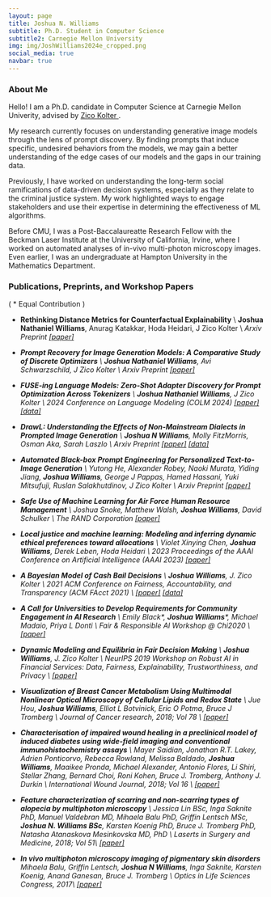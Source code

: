 ```yaml
---
layout: page
title: Joshua N. Williams
subtitle: Ph.D. Student in Computer Science
subtitle2: Carnegie Mellon University
img: img/JoshWilliams2024e_cropped.png
social_media: true
navbar: true
---
```


### About Me 
Hello! I am a Ph.D. candidate in Computer Science at Carnegie Mellon Univerity, 
advised by <a href="http:zicokolter.com" target="_blank"> Zico Kolter </a>.

My research currently focuses on understanding generative image models through the lens of prompt discovery. By finding prompts that induce specific, undesired behaviors from the models, we may gain a better understanding of the edge cases of our models and the gaps in our training data. 

Previously, I have worked on understanding the long-term social ramifications of data-driven decision systems, especially as they relate to the criminal justice system. My work highlighted ways to engage stakeholders and use their expertise in determining the effectiveness of ML algorithms.

Before CMU, I was a Post-Baccalaureatte Research Fellow with the Beckman Laser Institute at the University of California, Irvine, where I worked on automated analyses of in-vivo multi-photon microscopy images.
Even earlier, I was an undergraduate at Hampton University in the Mathematics Department.

### Publications, Preprints, and Workshop Papers

( \* Equal Contribution )

* __Rethinking Distance Metrics for Counterfactual Explainability__ \\
 __Joshua Nathaniel Williams__, Anurag Katakkar, Hoda Heidari, J Zico Kolter \\
 <i> Arxiv Preprint <i>
 <a href="https://arxiv.org/pdf/2410.14522" target="_blank">[paper]</a>
 &nbsp;

* __Prompt Recovery for Image Generation Models: A Comparative Study of Discrete Optimizers__ \\
 __Joshua Nathaniel Williams__, Avi Schwarzschild, J Zico Kolter \\
 <i> Arxiv Preprint <i>
 <a href="https://arxiv.org/pdf/2408.06502" target="_blank">[paper]</a>
 &nbsp;

* __FUSE-ing Language Models: Zero-Shot Adapter Discovery for Prompt Optimization Across Tokenizers__ \\
 __Joshua Nathaniel Williams__, J Zico Kolter \\
 <i> 2024 Conference on Language Modeling (COLM 2024) <i>
 <a href="https://arxiv.org/pdf/2408.04816" target="_blank">[paper]</a>
 <a href="https://github.com/jnwilliams/FUSE_prompt_inversion" target="_blank">[data]</a>
 &nbsp;

* __DrawL: Understanding the Effects of Non-Mainstream Dialects in Prompted Image Generation__ \\
 __Joshua N Williams__, Molly FitzMorris, Osman Aka, Sarah Laszlo \\
 <i> Arxiv Preprint <i>
 <a href="https://arxiv.org/pdf/2405.05382" target="_blank">[paper]</a>
 <a href="https://github.com/jnwilliams/DrawL" target="_blank">[data]</a>
 &nbsp;

* __Automated Black-box Prompt Engineering for Personalized Text-to-Image Generation__ \\
 Yutong He, Alexander Robey, Naoki Murata, Yiding Jiang, __Joshua Williams__, George J Pappas, Hamed Hassani, Yuki Mitsufuji, Ruslan Salakhutdinov, J Zico Kolter \\
 <i> Arxiv Preprint <i>
 <a href="https://creativity-ai.github.io/assets/papers/54.pdf" target="_blank">[paper]</a>
 &nbsp;

* __Safe Use of Machine Learning for Air Force Human Resource Management__ \\
 Joshua Snoke, Matthew Walsh, __Joshua Williams__, David Schulker \\
 <i> The RAND Corporation <i>
 <a href="https://www.rand.org/content/dam/rand/pubs/research_reports/RRA1700/RRA1745-4/RAND_RRA1745-4.pdf" target="_blank">[paper]</a>
 &nbsp;

* __Local justice and machine learning: Modeling and inferring dynamic ethical preferences toward allocations__ \\
 Violet Xinying Chen, __Joshua Williams__, Derek Leben, Hoda Heidari \\
 <i> 2023 Proceedings of the AAAI Conference on Artificial Intelligence (AAAI 2023) <i>
 <a href="https://ojs.aaai.org/index.php/AAAI/article/view/25737/25509" target="_blank">[paper]</a>
 &nbsp;

* __A Bayesian Model of Cash Bail Decisions__ \\
 __Joshua Williams__, J. Zico Kolter \\
 <i> 2021 ACM Conference on Fairness, Accountability, and Transparency (ACM FAcct 2021) </i> \\
 <a href="https://arxiv.org/abs/2101.12267" target="_blank">[paper]</a>
 <a href="https://github.com/jnwilliams/padockets" target="_blank">[data]</a>
 &nbsp;

* __A Call for Universities to Develop Requirements for Community Engagement in AI Research__ \\
  Emily Black\*, __Joshua Williams__\*, Michael Madaio, Priya L Donti \\
 <i> Fair & Responsible AI Workshop @ Chi2020 </i> \\
 <a href="http://www.cs.cmu.edu/afs/cs.cmu.edu/user/emilybla/www/CHI2020_extended_abstract.pdf" target="_blank">[paper]</a>
 &nbsp;

* __Dynamic Modeling and Equilibria in Fair Decision Making__ \\
__Joshua Williams__, J. Zico Kolter \\
<i>NeurIPS 2019 Workshop on Robust AI in Financial Services: Data, Fairness, Explainability, Trustworthiness, and Privacy</i> \\
<a href="https://arxiv.org/abs/1911.06837" target="_blank">[paper]</a>
&nbsp;

* __Visualization of Breast Cancer Metabolism Using Multimodal Nonlinear Optical Microscopy of Cellular Lipids and Redox State__ \\
Jue Hou, __Joshua Williams__, Elliot L Botvinick, Eric O Potma, Bruce J Tromberg \\
<i> Journal of Cancer research, 2018; Vol 78</i> \\
<a href="https://cancerres.aacrjournals.org/content/78/10/2503.short" target="_blank">[paper]</a>
&nbsp;

* __Characterisation of impaired wound healing in a preclinical model of induced diabetes using wide-field imaging and conventional immunohistochemistry assays__ \\
Mayer Saidian, Jonathan R.T. Lakey, Adrien Ponticorvo, Rebecca Rowland, Melissa Baldado, __Joshua Williams__,
Maaikee Pronda, Michael Alexander, Antonio Flores, Li Shiri, Stellar Zhang, Bernard Choi, Roni Kohen, 
Bruce J. Tromberg, Anthony J. Durkin \\
<i> International Wound Journal, 2018; Vol 16 </i> \\
<a href="https://onlinelibrary.wiley.com/doi/full/10.1111/iwj.13005" target="_blank">[paper]</a>
&nbsp;

* __Feature characterization of scarring and non-scarring types of alopecia by multiphoton microscopy__ \\
Jessica Lin BSc, Inga Saknite PhD, Manuel Valdebran MD, Mihaela Balu PhD, Griffin Lentsch MSc,
__Joshua N. Williams BSc__, Karsten Koenig PhD, Bruce J. Tromberg PhD, Natasha Atanaskova Mesinkovska MD, PhD \\
<i>Laserts in Surgery and Medicine, 2018; Vol 51</i>\\
<a href="https://onlinelibrary.wiley.com/doi/full/10.1002/lsm.23017" target="_blank">[paper]</a>
&nbsp;

* __In vivo multiphoton microscopy imaging of pigmentary skin disorders__
Mihaela Balu, Griffin Lentsch, __Joshua N Williams__, Inga Saknite, Karsten Koenig, Anand Ganesan, Bruce J. Tromberg  \\
<i>Optics in Life Sciences Congress, 2017</i>\\
<a href="https://www.osapublishing.org/abstract.cfm?uri=OMP-2017-OmM3D.3" target="_blank">[paper]</a>
&nbsp;
